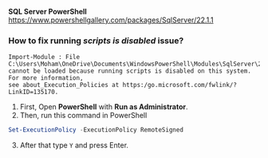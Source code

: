 **SQL Server PowerShell**
https://www.powershellgallery.com/packages/SqlServer/22.1.1

### How to fix running *scripts is disabled* issue?
``` error
Import-Module : File C:\Users\Moham\OneDrive\Documents\WindowsPowerShell\Modules\SqlServer\22.2.0\SqlNotebook.psm1
cannot be loaded because running scripts is disabled on this system. For more information,
see about_Execution_Policies at https:/go.microsoft.com/fwlink/?LinkID=135170.
```

1. First, Open **PowerShell** with **Run as Administrator**.
2. Then, run this command in PowerShell
``` Powershell
Set-ExecutionPolicy -ExecutionPolicy RemoteSigned
```
3. After that type ``` Y ``` and press Enter.
